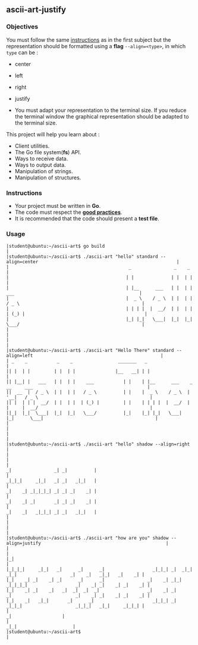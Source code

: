 ## ascii-art-justify

### Objectives

You must follow the same [instructions](https://public.01-edu.org/subjects/ascii-art/ascii-art.en) as in the first subject but the representation should be formatted using a **flag** `--align=<type>`, in which `type` can be :

- center
- left
- right
- justify

- You must adapt your representation to the terminal size. If you reduce the terminal window the graphical representation should be adapted to the terminal size.

This project will help you learn about :

- Client utilities.
- The Go file system(**fs**) API.
- Ways to receive data.
- Ways to output data.
- Manipulation of strings.
- Manipulation of structures.

### Instructions

- Your project must be written in **Go**.
- The code must respect the [**good practices**](https://public.01-edu.org/subjects/good-practices.en).
- It is recommended that the code should present a **test file**.

### Usage

```console
|student@ubuntu:~/ascii-art$ go build                                                                                       |
|student@ubuntu:~/ascii-art$ ./ascii-art "hello" standard --align=center                                                    |
|                                             _                _    _                                                       |
|                                            | |              | |  | |                                                      |
|                                            | |__      ___   | |  | |    ___                                               |
|                                            |  _ \    / _ \  | |  | |   / _ \                                              |
|                                            | | | |  |  __/  | |  | |  | (_) |                                             |
|                                            |_| |_|   \___|  |_|  |_|   \___/                                              |
|                                                                                                                           |
|                                                                                                                           |
|student@ubuntu:~/ascii-art$ ./ascii-art "Hello There" standard --align=left                                                |
| _    _           _    _                 _______   _                                                                       |
|| |  | |         | |  | |               |__   __| | |                                                                      |
|| |__| |   ___   | |  | |    ___           | |    | |__      ___    _ __     ___                                           |
||  __  |  / _ \  | |  | |   / _ \          | |    |  _ \    / _ \  | '__|   / _ \                                          |
|| |  | | |  __/  | |  | |  | (_) |         | |    | | | |  |  __/  | |     |  __/                                          |
||_|  |_|  \___|  |_|  |_|   \___/          |_|    |_| |_|   \___|  |_|      \___|                                          |
|                                                                                                                           |
|                                                                                                                           |
|student@ubuntu:~/ascii-art$ ./ascii-art "hello" shadow --align=right                                                       |
|                                                                                                                           |
|                                                                                          _|                _| _|          |
|                                                                                          _|_|_|     _|_|   _| _|   _|_|   |
|                                                                                          _|    _| _|_|_|_| _| _| _|    _| |
|                                                                                          _|    _| _|       _| _| _|    _| |
|                                                                                          _|    _|   _|_|_| _| _|   _|_|   |
|                                                                                                                           |
|                                                                                                                           |
|student@ubuntu:~/ascii-art$ ./ascii-art "how are you" shadow --align=justify                                               |
|                                                                                                                           |
|_|                                                                                                                         |
|_|_|_|     _|_|   _|      _|      _|                  _|_|_| _|  _|_|   _|_|                    _|    _|   _|_|   _|    _| |
|_|    _| _|    _| _|      _|      _|                _|    _| _|_|     _|_|_|_|                  _|    _| _|    _| _|    _| |
|_|    _| _|    _|   _|  _|  _|  _|                  _|    _| _|       _|                        _|    _| _|    _| _|    _| |
|_|    _|   _|_|       _|      _|                      _|_|_| _|         _|_|_|                    _|_|_|   _|_|     _|_|_| |
|                                                                                                      _|                   |
|                                                                                                  _|_|                     |
|student@ubuntu:~/ascii-art$                                                                                                |
```
